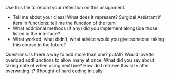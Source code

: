 Use this file to record your reflection on this assignment.

- Tell me about your class! What does it represent?
Surgical Assistant
if item in functions: tell me the function of the item
- What additional methods (if any) did you implement alongside those listed in the interface?
- What worked, what didn't, what advice would you give someone taking this course in the future?

Questions:
Is there a way to add more than one? putAll? Would love to overload addFunctions to allow many at once.
What did you say about taking note of when using nextLine?
How do I retrieve this.size after overwriting it? Thought of hard coding initially


